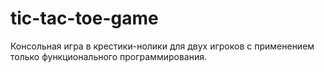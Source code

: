 # tic-tac-toe-game
Консольная игра в крестики-нолики для двух игроков с применением только функционального программирования.
